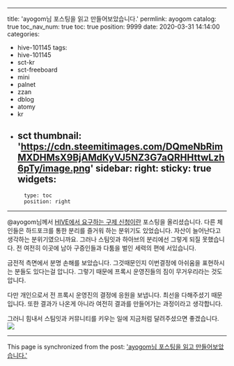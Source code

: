 
---
title: 'ayogom님 포스팅을 읽고 만들어보았습니다.'
permlink: ayogom
catalog: true
toc_nav_num: true
toc: true
position: 9999
date: 2020-03-31 14:14:00
categories:
- hive-101145
tags:
- hive-101145
- sct-kr
- sct-freeboard
- mini
- palnet
- zzan
- dblog
- atomy
- kr
- sct
thumbnail: 'https://cdn.steemitimages.com/DQmeNbRimMXDHMsX9BjAMdKyVJ5NZ3G7aQRHHttwLzh6pTy/image.png'
sidebar:
    right:
        sticky: true
widgets:
    -
        type: toc
        position: right
---


@ayogom님께서 [HIVE에서 요구하는 구제 신청이란](https://www.steemcoinpan.com/hive-101145/@ayogom/hive) 포스팅을 올리셨습니다. 
다른 체인들은 하드포크를 통한 분리를 즐거워 하는 분위기도 있었습니다. 자산이 늘어난다고 생각하는 분위기였으니까요. 
그러나 스팀잇과 하아브의 분리에선 그렇게 되질 못했습니다. 전 여전히 이곳에 남아 구증인들과 다툼을 벌인 세력의 편에 서있습니다.  

금전적 측면에서 분명 손해를 보았습니다. 그것때문인지 이번결정에 아쉬움을 표현하시는 분들도 있다는걸 압니다. 그렇기 때문에 프록시 운영진들의 짐이 무거우리라는 것도 압니다. 

다만 개인으로서 전 프록시 운영진의 결정에 응원을 보냅니다.  최선을 다해주셨기 때문입니다. 또한 결과가 나온게 아니라 여전히 결과를 만들어가는 과정이라고 생각합니다. 

그러니 힘내서 스팀잇과 커뮤니티를 키우는 일에 지금처럼 달려주셨으면 좋겠습니다. 
![](https://cdn.steemitimages.com/DQmeNbRimMXDHMsX9BjAMdKyVJ5NZ3G7aQRHHttwLzh6pTy/image.png)

- - -

This page is synchronized from the post: ['ayogom님 포스팅을 읽고 만들어보았습니다.'](https://steemit.com/@kingbit/ayogom)
